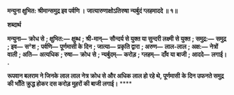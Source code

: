 **मन्युना क्षुभित: श्रीमान्समुद्र इव पर्वणि ।** **जात्यारुणाक्षोऽतिरुषा न्यर्बुदं ग्लहमाददे ॥ १॥** 

**शब्दार्थ** 

**मन्युना—** **क्रोध से** **; क्षुभित:—** **क्षुब्ध** **; श्री-मान्—** **सौन्दर्य से युक्त या सुन्दरी लक्ष्मी से युक्त** **; समुद्र:—** **समुद्र** **; इव—** **स²श** **;** **पर्वणि—** **पूर्णमासी के दिन** **; जात्या—** **प्रकृति द्वारा** **; अरुण—** **लाल-लाल** **; अक्ष:—** **नेत्रों वाली** **; अति—** **अत्यधिक** **; रुषा—** **क्रोध** **से** **; न्यर्बुदम्—** **करोड़** **; ग्लहम्—** **दाँव या बाजी** **; आददे—** **लगाई।** **.** 

**रूपवान बलराम ने जिनके लाल लाल नेत्र क्रोध से और अधिक लाल हो रहे थे, पूर्णमासी** **के दिन उफनते समुद्र की भाँति क्रुद्ध होकर दस करोड़ मुहरों की बाजी लगाई।** **** 